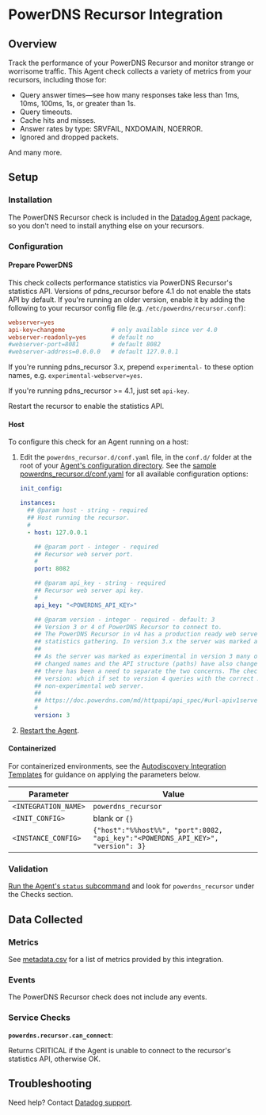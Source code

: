 # PowerDNS Recursor Integration

## Overview

Track the performance of your PowerDNS Recursor and monitor strange or worrisome traffic. This Agent check collects a variety of metrics from your recursors, including those for:

- Query answer times—see how many responses take less than 1ms, 10ms, 100ms, 1s, or greater than 1s.
- Query timeouts.
- Cache hits and misses.
- Answer rates by type: SRVFAIL, NXDOMAIN, NOERROR.
- Ignored and dropped packets.

And many more.

## Setup

### Installation

The PowerDNS Recursor check is included in the [Datadog Agent][1] package, so you don't need to install anything else on your recursors.

### Configuration

#### Prepare PowerDNS

This check collects performance statistics via PowerDNS Recursor's statistics API. Versions of pdns_recursor before 4.1 do not enable the stats API by default. If you're running an older version, enable it by adding the following to your recursor config file (e.g. `/etc/powerdns/recursor.conf`):

```conf
webserver=yes
api-key=changeme             # only available since ver 4.0
webserver-readonly=yes       # default no
#webserver-port=8081         # default 8082
#webserver-address=0.0.0.0   # default 127.0.0.1
```

If you're running pdns_recursor 3.x, prepend `experimental-` to these option names, e.g. `experimental-webserver=yes`.

If you're running pdns_recursor >= 4.1, just set `api-key`.

Restart the recursor to enable the statistics API.

<!-- xxx tabs xxx -->
<!-- xxx tab "Host" xxx -->

#### Host

To configure this check for an Agent running on a host:

1. Edit the `powerdns_recursor.d/conf.yaml` file, in the `conf.d/` folder at the root of your [Agent's configuration directory][2]. See the [sample powerdns_recursor.d/conf.yaml][3] for all available configuration options:

   ```yaml
   init_config:

   instances:
     ## @param host - string - required
     ## Host running the recursor.
     #
     - host: 127.0.0.1

       ## @param port - integer - required
       ## Recursor web server port.
       #
       port: 8082

       ## @param api_key - string - required
       ## Recursor web server api key.
       #
       api_key: "<POWERDNS_API_KEY>"

       ## @param version - integer - required - default: 3
       ## Version 3 or 4 of PowerDNS Recursor to connect to.
       ## The PowerDNS Recursor in v4 has a production ready web server that allows for
       ## statistics gathering. In version 3.x the server was marked as experimental.
       ##
       ## As the server was marked as experimental in version 3 many of the metrics have
       ## changed names and the API structure (paths) have also changed. With these changes
       ## there has been a need to separate the two concerns. The check now has a key value
       ## version: which if set to version 4 queries with the correct API path on the
       ## non-experimental web server.
       ##
       ## https://doc.powerdns.com/md/httpapi/api_spec/#url-apiv1serversserver95idstatistics
       #
       version: 3
   ```

2. [Restart the Agent][4].

<!-- xxz tab xxx -->
<!-- xxx tab "Containerized" xxx -->

#### Containerized

For containerized environments, see the [Autodiscovery Integration Templates][5] for guidance on applying the parameters below.

| Parameter            | Value                                                                            |
| -------------------- | -------------------------------------------------------------------------------- |
| `<INTEGRATION_NAME>` | `powerdns_recursor`                                                              |
| `<INIT_CONFIG>`      | blank or `{}`                                                                    |
| `<INSTANCE_CONFIG>`  | `{"host":"%%host%%", "port":8082, "api_key":"<POWERDNS_API_KEY>", "version": 3}` |

<!-- xxz tab xxx -->
<!-- xxz tabs xxx -->

### Validation

[Run the Agent's `status` subcommand][6] and look for `powerdns_recursor` under the Checks section.

## Data Collected

### Metrics

See [metadata.csv][7] for a list of metrics provided by this integration.

### Events

The PowerDNS Recursor check does not include any events.

### Service Checks

**`powerdns.recursor.can_connect`**:

Returns CRITICAL if the Agent is unable to connect to the recursor's statistics API, otherwise OK.

## Troubleshooting

Need help? Contact [Datadog support][8].

[1]: https://app.datadoghq.com/account/settings#agent
[2]: https://docs.datadoghq.com/agent/guide/agent-configuration-files/#agent-configuration-directory
[3]: https://github.com/DataDog/integrations-core/blob/master/powerdns_recursor/datadog_checks/powerdns_recursor/data/conf.yaml.example
[4]: https://docs.datadoghq.com/agent/guide/agent-commands/#start-stop-and-restart-the-agent
[5]: https://docs.datadoghq.com/agent/kubernetes/integrations/
[6]: https://docs.datadoghq.com/agent/guide/agent-commands/#agent-status-and-information
[7]: https://github.com/DataDog/integrations-core/blob/master/powerdns_recursor/metadata.csv
[8]: https://docs.datadoghq.com/help/
